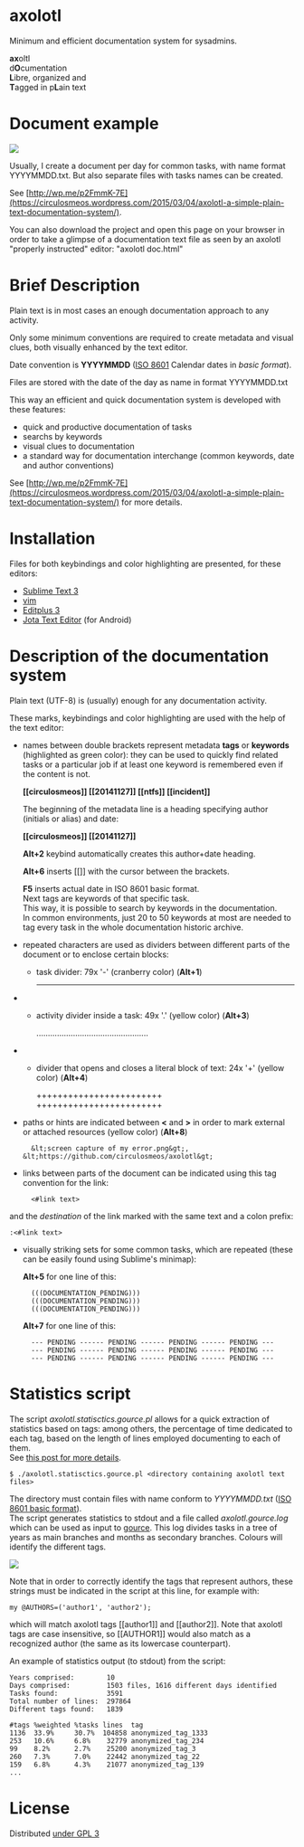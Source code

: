 axolotl
=======

Minimum and efficient  documentation system for sysadmins.

**ax**oltl   
d**O**cumentation   
**L**ibre, organized and   
**T**agged 
in p**L**ain text

Document example
================

![](https://circulosmeos.files.wordpress.com/2015/03/axolotl_example_extract.png)

Usually, I create a document per day for common tasks, with name format YYYYMMDD.txt.
But also separate files with tasks names can be created.

See [http://wp.me/p2FmmK-7E](https://circulosmeos.wordpress.com/2015/03/04/axolotl-a-simple-plain-text-documentation-system/).

You can also download the project and open this page on your browser in order to take a glimpse of a documentation text file as seen by an axolotl "properly instructed" editor: "axolotl doc.html"

Brief Description
=================

Plain text is in most cases an enough documentation approach to any activity.

Only some minimum conventions are required to create metadata and visual clues, both visually enhanced by the text editor. 

Date convention is **YYYYMMDD** ([ISO 8601](http://en.wikipedia.org/wiki/ISO_8601#Calendar_dates) Calendar dates in *basic format*).

Files are stored with the date of the day as name in format YYYYMMDD.txt

This way an efficient and quick documentation system is developed with these features:
* quick and productive documentation of tasks 
* searchs by keywords
* visual clues to documentation
* a standard way for documentation interchange (common keywords, date and author conventions)

See [http://wp.me/p2FmmK-7E](https://circulosmeos.wordpress.com/2015/03/04/axolotl-a-simple-plain-text-documentation-system/) for more details.

Installation
============

Files for both keybindings and color highlighting are presented, for these editors:

* [Sublime Text 3](https://github.com/circulosmeos/axolotl/tree/master/Sublime%20Text%203)
* [vim](https://github.com/circulosmeos/axolotl/tree/master/vim)
* [Editplus 3](https://github.com/circulosmeos/axolotl/tree/master/Editplus%203)
* [Jota Text Editor](https://github.com/circulosmeos/axolotl/tree/master/Jota%20Text%20Editor) (for Android)

Description of the documentation system
=======================================

Plain text (UTF-8) is (usually) enough for any documentation activity.

These marks, keybindings and color highlighting are used with the help of the text editor:

* names between double brackets represent metadata **tags** or **keywords** (highlighted as green color): they can be used to quickly find related tasks or a particular job if at least one keyword is remembered even if the content is not.    

    **[[circulosmeos]] [[20141127]] [[ntfs]] [[incident]]**   

  The beginning of the metadata line is a heading specifying author (initials or alias) and date: 

    **[[circulosmeos]] [[20141127]]**   

  **Alt+2** keybind automatically creates this author+date heading.   

  **Alt+6** inserts [[]] with the cursor between the brackets.   

  **F5** inserts actual date in ISO 8601 basic format.   
Next tags are keywords of that specific task.   
This way, it is possible to search by keywords in the documentation.   
In common environments, just 20 to 50 keywords at most are needed to tag every task in the whole documentation historic archive.   


* repeated characters are used as dividers between different parts of the document or to enclose certain blocks:
    * task divider: 79x '-' (cranberry color) (**Alt+1**)    

        -------------------------------------------------------------------------------   

* 
    * activity divider inside a task: 49x '.' (yellow color) (**Alt+3**)   

        .................................................   

* 
    * divider that opens and closes a literal block of text: 24x '+' (yellow color) (**Alt+4**)   

        ++++++++++++++++++++++++   
        ++++++++++++++++++++++++   

* paths or hints are indicated between **<** and **>** in order to mark external or attached resources (yellow color) (**Alt+8**)    

        &lt;screen capture of my error.png&gt;, &lt;https://github.com/circulosmeos/axolotl&gt;   

* links between parts of the document can be indicated using this tag convention for the link:   

        <#link text>   

and the *destination* of the link marked with the same text and a colon prefix:   

	:<#link text>   

* visually striking sets for some common tasks, which are repeated (these can be easily found using Sublime's minimap):  

    **Alt+5** for one line of this:

        (((DOCUMENTATION_PENDING)))   
        (((DOCUMENTATION_PENDING)))   
        (((DOCUMENTATION_PENDING)))   

    **Alt+7** for one line of this:

        --- PENDING ------ PENDING ------ PENDING ------ PENDING ---   
        --- PENDING ------ PENDING ------ PENDING ------ PENDING ---   
        --- PENDING ------ PENDING ------ PENDING ------ PENDING ---   


Statistics script
=================

The script *axolotl.statisctics.gource.pl* allows for a quick extraction of statistics based on tags: among others,
the percentage of time dedicated to each tag, based on the length of lines employed documenting to each of them.   
See [this post for more details](https://circulosmeos.wordpress.com/2017/01/15/axolotl-statistics-script-and-gource-animation).

	$ ./axolotl.statisctics.gource.pl <directory containing axolotl text files>

The directory must contain files with name conform to *YYYYMMDD.txt* ([ISO 8601 basic format](https://en.wikipedia.org/wiki/ISO_8601#Calendar_dates)).   
The script generates statistics to stdout and a file called *axolotl.gource.log* which can be used as input to [gource](http://gource.io/). This log divides tasks in a tree of years as main branches and months as secondary branches. Colours will identify the different tags.   

![](https://circulosmeos.files.wordpress.com/2017/01/axolotl-statistics-gource-mp4.png)

Note that in order to correctly identify the tags that represent authors, these strings must be indicated in the script at this line, for example with:   

    my @AUTHORS=('author1', 'author2');

which will match axolotl tags [[author1]] and [[author2]]. Note that axolotl tags are case insensitive, so [[AUTHOR1]] would also match as a recognized author (the same as its lowercase counterpart).

An example of statistics output (to stdout) from the script:

    Years comprised:        10
    Days comprised:         1503 files, 1616 different days identified
    Tasks found:            3591
    Total number of lines:  297864
    Different tags found:   1839

    #tags %weighted %tasks lines  tag
    1136  33.9%     30.7%  104858 anonymized_tag_1333
    253   10.6%     6.8%    32779 anonymized_tag_234
    99    8.2%      2.7%    25200 anonymized_tag_3
    260   7.3%      7.0%    22442 anonymized_tag_22
    159   6.8%      4.3%    21077 anonymized_tag_139
    ...

License
=======

Distributed [under GPL 3](http://www.gnu.org/licenses/gpl-3.0.html)
